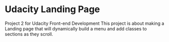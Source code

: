 # Udacity Landing Page
Project 2 for Udacity Front-end Development
This project is about making a Landing page that will dynamically build a menu and add classes to sections as they scroll.
